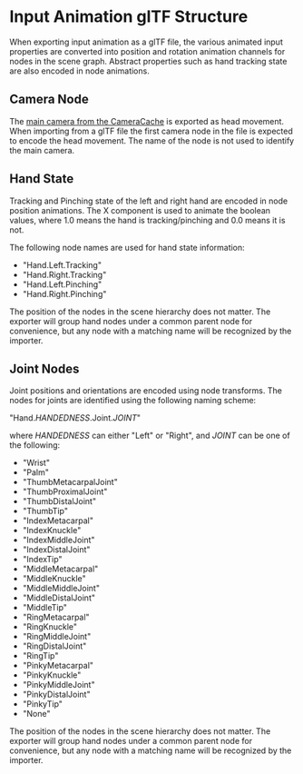 # Input Animation glTF Structure

When exporting input animation as a glTF file, the various animated input properties are converted into position and rotation animation channels for nodes in the scene graph. Abstract properties such as hand tracking state are also encoded in node animations.

## Camera Node

The [main camera from the CameraCache](xref:Microsoft.MixedReality.Toolkit.Utilities.CameraCache.Main) is exported as head movement. When importing from a glTF file the first camera node in the file is expected to encode the head movement. The name of the node is not used to identify the main camera.

## Hand State

Tracking and Pinching state of the left and right hand are encoded in node position animations. The X component is used to animate the boolean values, where 1.0 means the hand is tracking/pinching and 0.0 means it is not.

The following node names are used for hand state information:

* "Hand.Left.Tracking"
* "Hand.Right.Tracking"
* "Hand.Left.Pinching"
* "Hand.Right.Pinching"

The position of the nodes in the scene hierarchy does not matter. The exporter will group hand nodes under a common parent node for convenience, but any node with a matching name will be recognized by the importer.

## Joint Nodes

Joint positions and orientations are encoded using node transforms. The nodes for joints are identified using the following naming scheme:

"Hand._HANDEDNESS_.Joint._JOINT_"

where _HANDEDNESS_ can either "Left" or "Right", and _JOINT_ can be one of the following:

* "Wrist"
* "Palm"
* "ThumbMetacarpalJoint"
* "ThumbProximalJoint"
* "ThumbDistalJoint"
* "ThumbTip"
* "IndexMetacarpal"
* "IndexKnuckle"
* "IndexMiddleJoint"
* "IndexDistalJoint"
* "IndexTip"
* "MiddleMetacarpal"
* "MiddleKnuckle"
* "MiddleMiddleJoint"
* "MiddleDistalJoint"
* "MiddleTip"
* "RingMetacarpal"
* "RingKnuckle"
* "RingMiddleJoint"
* "RingDistalJoint"
* "RingTip"
* "PinkyMetacarpal"
* "PinkyKnuckle"
* "PinkyMiddleJoint"
* "PinkyDistalJoint"
* "PinkyTip"
* "None"

The position of the nodes in the scene hierarchy does not matter. The exporter will group hand nodes under a common parent node for convenience, but any node with a matching name will be recognized by the importer.
